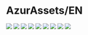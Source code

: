 # AzurAssets/EN
![](https://img.shields.io/badge/EN-8.1.287-blue?style=flat-square)
![](https://img.shields.io/badge/CV-528-blue?style=flat-square)
![](https://img.shields.io/badge/L2D-599-blue?style=flat-square)
![](https://img.shields.io/badge/PIC-22-blue?style=flat-square)
![](https://img.shields.io/badge/BGM-22-blue?style=flat-square)
![](https://img.shields.io/badge/CIPHER-36-blue?style=flat-square)
![](https://img.shields.io/badge/MANGA-52-blue?style=flat-square)
![](https://img.shields.io/badge/PAINTING-174-blue?style=flat-square)
![](https://img.shields.io/badge/DORM-1-blue?style=flat-square)